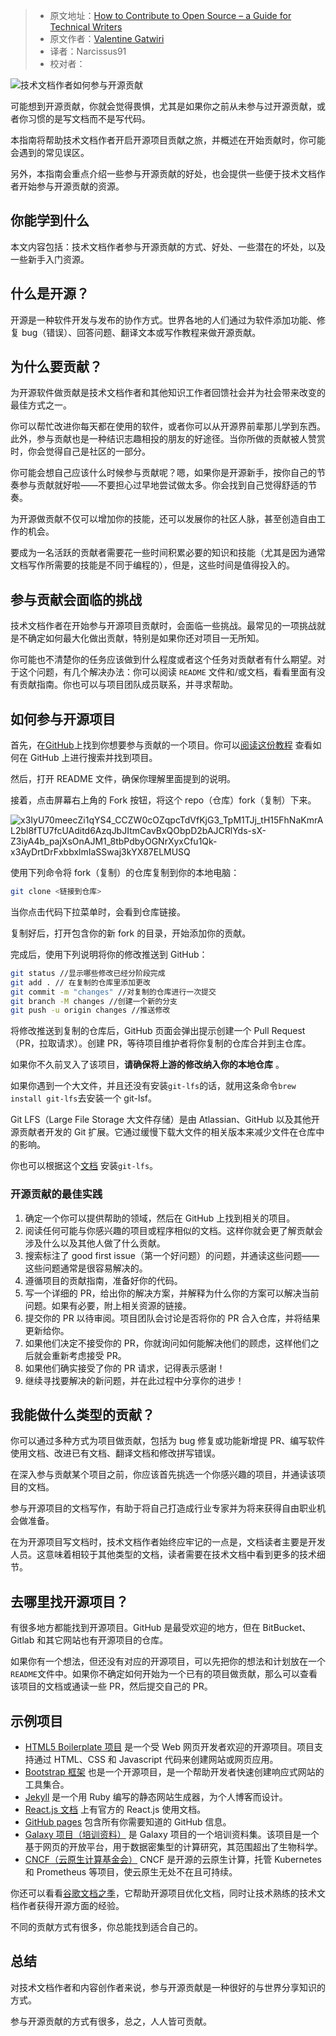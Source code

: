 > -  原文地址：[How to Contribute to Open Source – a Guide for Technical Writers](https://www.freecodecamp.org/news/how-to-contribute-to-open-source-for-technical-writers/)
> -  原文作者：[Valentine Gatwiri](https://www.freecodecamp.org/news/author/gatwirival/)
> -  译者：Narcissus91
> -  校对者：

![技术文档作者如何参与开源贡献](https://www.freecodecamp.org/news/content/images/size/w2000/2022/10/pexels-william-fortunato-6393024.jpg)

可能想到开源贡献，你就会觉得畏惧，尤其是如果你之前从未参与过开源贡献，或者你习惯的是写文档而不是写代码。

本指南将帮助技术文档作者开启开源项目贡献之旅，并概述在开始贡献时，你可能会遇到的常见误区。

另外，本指南会重点介绍一些参与开源贡献的好处，也会提供一些便于技术文档作者开始参与开源贡献的资源。

## 你能学到什么

本文内容包括：技术文档作者参与开源贡献的方式、好处、一些潜在的坏处，以及一些新手入门资源。

## 什么是开源？

开源是一种软件开发与发布的协作方式。世界各地的人们通过为软件添加功能、修复 bug（错误）、回答问题、翻译文本或写作教程来做开源贡献。

## 为什么要贡献？

为开源软件做贡献是技术文档作者和其他知识工作者回馈社会并为社会带来改变的最佳方式之一。

你可以帮忙改进你每天都在使用的软件，或者你可以从开源界前辈那儿学到东西。此外，参与贡献也是一种结识志趣相投的朋友的好途径。当你所做的贡献被人赞赏时，你会觉得自己是社区的一部分。

你可能会想自己应该什么时候参与贡献呢？嗯，如果你是开源新手，按你自己的节奏参与贡献就好啦——不要担心过早地尝试做太多。你会找到自己觉得舒适的节奏。

为开源做贡献不仅可以增加你的技能，还可以发展你的社区人脉，甚至创造自由工作的机会。

要成为一名活跃的贡献者需要花一些时间积累必要的知识和技能（尤其是因为通常文档写作所需要的技能是不同于编程的），但是，这些时间是值得投入的。

## 参与贡献会面临的挑战

技术文档作者在开始参与开源项目贡献时，会面临一些挑战。最常见的一项挑战就是不确定如何最大化做出贡献，特别是如果你还对项目一无所知。

你可能也不清楚你的任务应该做到什么程度或者这个任务对贡献者有什么期望。对于这个问题，有几个解决办法：你可以阅读 `README` 文件和/或文档，看看里面有没有贡献指南。你也可以与项目团队成员联系，并寻求帮助。

## 如何参与开源项目

首先，在[GitHub](https://github.com/)上找到你想要参与贡献的一个项目。你可以[阅读这份教程](https://www.freecodecamp.org/news/github-search-tips/) 查看如何在 GitHub 上进行搜索并找到项目。

然后，打开 README 文件，确保你理解里面提到的说明。

接着，点击屏幕右上角的 Fork 按钮，将这个 repo（仓库）fork（复制）下来。

![x3IyU70meecZi1qYS4_CCZW0cOZqpcTdVfKjG3_TpM1TJj_tH15FhNaKmrAL2bl8fTU7fcUAditd6AzqJbJItmCavBxQObpD2bAJCRlYds-sX-Z3iyA4b_pajXsOnAJM1_8tbPdbyOGNrXyxCfu1Qk-x3AyDrtDrFxbbxlmIaSSwaj3kYX87ELMUSQ](https://lh5.googleusercontent.com/x3IyU70meecZi1qYS4_CCZW0cOZqpcTdVfKjG3_TpM1TJj_tH15FhNaKmrAL2bl8fTU7fcUAditd6AzqJbJItmCavBxQObpD2bAJCRlYds-sX-Z3iyA4b_pajXsOnAJM1_8tbPdbyOGNrXyxCfu1Qk-x3AyDrtDrFxbbxlmIaSSwaj3kYX87ELMUSQ)

使用下列命令将 fork（复制）的仓库复制到你的本地电脑：

```bash
git clone <链接到仓库>
```

当你点击代码下拉菜单时，会看到仓库链接。

复制好后，打开包含你的新 fork 的目录，开始添加你的贡献。

完成后，使用下列说明将你的修改推送到 GitHub：

```bash
git status //显示哪些修改已经分阶段完成
git add . // 在复制的仓库里添加更改
git commit -m "changes" //对复制的仓库进行一次提交
git branch -M changes //创建一个新的分支
git push -u origin changes //推送修改
```

将修改推送到复制的仓库后，GitHub 页面会弹出提示创建一个 Pull Request（PR，拉取请求）。创建 PR，等待项目维护者将你复制的仓库合并到主仓库。

如果你不久前叉入了该项目，**请确保将上游的修改纳入你的本地仓库** 。

如果你遇到一个大文件，并且还没有安装`git-lfs`的话，就用这条命令`brew install git-lfs`去安装一个 git-lsf。

Git LFS（Large File Storage 大文件存储）是由 Atlassian、GitHub 以及其他开源贡献者开发的 Git 扩展。它通过缓慢下载大文件的相关版本来减少文件在仓库中的影响。

你也可以根据这个[文档](https://docs.github.com/en/repositories/working-with-files/managing-large-files/installing-git-large-file-storage) 安装`git-lfs`。

### 开源贡献的最佳实践

1.  确定一个你可以提供帮助的领域，然后在 GitHub 上找到相关的项目。
2.  阅读任何可能与你感兴趣的项目或程序相似的文档。这样你就会更了解贡献会涉及什么以及其他人做了什么贡献。
3.  搜索标注了 good first issue（第一个好问题）的问题，并通读这些问题——这些问题通常是很容易解决的。
4.  遵循项目的贡献指南，准备好你的代码。
5.  写一个详细的 PR，给出你的解决方案，并解释为什么你的方案可以解决当前问题。如果有必要，附上相关资源的链接。
6.  提交你的 PR 以待审阅。项目团队会讨论是否将你的 PR 合入仓库，并将结果更新给你。
7.  如果他们决定不接受你的 PR，你就询问如何能解决他们的顾虑，这样他们之后就会重新考虑接受 PR。
8.  如果他们确实接受了你的 PR 请求，记得表示感谢！
9.  继续寻找要解决的新问题，并在此过程中分享你的进步！

## 我能做什么类型的贡献？

你可以通过多种方式为项目做贡献，包括为 bug 修复或功能新增提 PR、编写软件使用文档、改进已有文档、翻译文档和修改拼写错误。

在深入参与贡献某个项目之前，你应该首先挑选一个你感兴趣的项目，并通读该项目的文档。

参与开源项目的文档写作，有助于将自己打造成行业专家并为将来获得自由职业机会做准备。

在为开源项目写文档时，技术文档作者始终应牢记的一点是，文档读者主要是开发人员。这意味着相较于其他类型的文档，读者需要在技术文档中看到更多的技术细节。

## 去哪里找开源项目？

有很多地方都能找到开源项目。GitHub 是最受欢迎的地方，但在 BitBucket、Gitlab 和其它网站也有开源项目的仓库。

如果你有一个想法，但还没有对应的开源项目，可以先把你的想法和计划放在一个`README`文件中。如果你不确定如何开始为一个已有的项目做贡献，那么可以查看该项目的文档或通读一些 PR，然后提交自己的 PR。

## **示例项目**

-   [HTML5 Boilerplate 项目](https://github.com/h5bp/html5-boilerplate) 是一个受 Web 网页开发者欢迎的开源项目。项目支持通过 HTML、CSS 和 Javascript 代码来创建网站或网页应用。
-   [Bootstrap 框架](https://github.com/twbs) 也是一个开源项目，是一个帮助开发者快速创建响应式网站的工具集合。
-   [Jekyll](https://jekyllrb.com/docs/contributing/) 是一个用 Ruby 编写的静态网站生成器，为个人博客而设计。
-   [React.js 文档](https://github.com/reactjs/reactjs.org) 上有官方的 React.js 使用文档。
-   [GitHub pages](https://github.com/github/docs) 包含所有你需要知道的 GitHub 信息。
-   [Galaxy 项目（培训资料）](https://github.com/galaxyproject/training-material) 是 Galaxy 项目的一个培训资料集。该项目是一个基于网页的开放平台，用于数据密集型的计算研究，其范围超出了生物科学。
-   [CNCF（云原生计算基金会）](https://github.com/cncf) CNCF 是开源的云原生计算，托管 Kubernetes 和 Prometheus 等项目，使云原生无处不在且可持续。

你还可以看看[谷歌文档之季](https://developers.google.com/season-of-docs)，它帮助开源项目优化文档，同时让技术熟练的技术文档作者获得开源方面的经验。

不同的贡献方式有很多，你总能找到适合自己的。

## **总结**

对技术文档作者和内容创作者来说，参与开源贡献是一种很好的与世界分享知识的方式。

参与开源贡献的方式有很多，总之，人人皆可贡献。
